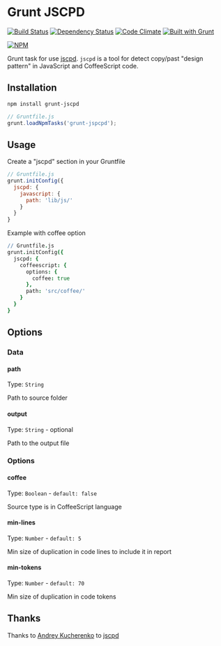 Grunt JSCPD
===========

[![Build Status](https://travis-ci.org/mazerte/grunt-jscpd.png?branch=master)](https://travis-ci.org/mazerte/grunt-jscpd)
[![Dependency Status](https://gemnasium.com/mazerte/grunt-jscpd.png)](https://gemnasium.com/mazerte/grunt-jscpd)
[![Code Climate](https://codeclimate.com/github/mazerte/grunt-jscpd.png)](https://codeclimate.com/github/mazerte/grunt-jscpd)
[![Built with Grunt](https://cdn.gruntjs.com/builtwith.png)](http://gruntjs.com/)

[![NPM](https://nodei.co/npm/grunt-jscpd.png?downloads=true&stars=true)](https://nodei.co/npm/grunt-jscpd/) 

Grunt task for use [jscpd](https://github.com/kucherenko/jscpd/).
`jscpd` is a tool for detect copy/past "design pattern" in JavaScript and CoffeeScript code.

Installation
------------

```bash
npm install grunt-jscpd
```

```javascript
// Gruntfile.js
grunt.loadNpmTasks('grunt-jspcpd');
```

Usage
-----

Create a "jscpd" section in your Gruntfile
```javascript
// Gruntfile.js
grunt.initConfig({
  jscpd: {
    javascript: {
      path: 'lib/js/'
    }
  }
}
```

Example with coffee option
```coffeescript
// Gruntfile.js
grunt.initConfig({
  jscpd: {
    coffeescript: {
      options: {
        coffee: true
      },
      path: 'src/coffee/'
    }
  }
}
```

Options
-------

### Data

#### path
Type: `String`

Path to source folder

#### output
Type: `String` - optional 

Path to the output file

### Options

#### coffee
Type: `Boolean` - `default: false`

Source type is in CoffeeScript language

#### min-lines
Type: `Number` - `default: 5`

Min size of duplication in code lines to include it in report

#### min-tokens
Type: `Number` - `default: 70`

Min size of duplication in code tokens

Thanks
------

Thanks to [Andrey Kucherenko](https://github.com/kucherenko) to [jscpd](https://github.com/kucherenko/jscpd)




